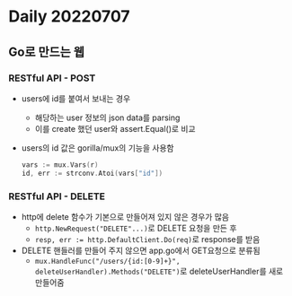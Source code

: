 Daily 20220707
===

## Go로 만드는 웹
### RESTful API - POST
- users에 id를 붙여서 보내는 경우
  - 해당하는 user 정보의 json data를 parsing
  - 이를 create 했던 user와 assert.Equal()로 비교
- users의 id 값은 gorilla/mux의 기능을 사용함
  
  ```go
  vars := mux.Vars(r)
  id, err := strconv.Atoi(vars["id"])
  ``` 

### RESTful API - DELETE
- http에 delete 함수가 기본으로 만들어져 있지 않은 경우가 많음
  - `http.NewRequest("DELETE"...)`로 DELETE 요청을 만든 후
  - `resp, err := http.DefaultClient.Do(req)`로 response를 받음
- DELETE 핸들러를 만들어 주지 않으면 app.go에서 GET요청으로 분류됨
  - `mux.HandleFunc("/users/{id:[0-9]+}", deleteUserHandler).Methods("DELETE")`로 deleteUserHandler를 새로 만들어줌